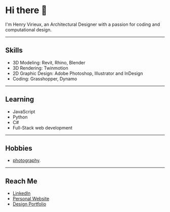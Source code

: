 # Hi there 👋
I'm Henry Virieux, an Architectural Designer with a passion for coding and computational design.

---

## Skills
- 3D Modeling: Revit, Rhino, Blender
- 3D Rendering: Twinmotion
- 2D Graphic Design: Adobe Photoshop, Illustrator and InDesign
- Coding: Grasshopper, Dynamo

---

## Learning
- JavaScript
- Python
- C#
- Full-Stack web development

---

## Hobbies
- [photography](https://www.flickr.com/photos/hrvirieux/).

---

## Reach Me
- [LinkedIn](https://www.linkedin.com/in/henryvirieux/) 
- [Personal Website](https://www.henryvirieux.com) 
- [Design Portfolio](https://henry-virieux.artstation.com) 
